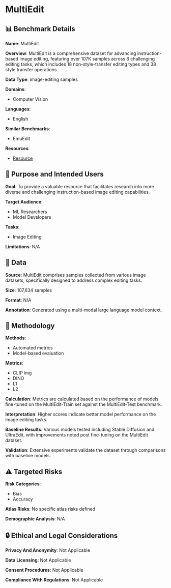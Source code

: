 # MultiEdit

## 📊 Benchmark Details

**Name**: MultiEdit

**Overview**: MultiEdit is a comprehensive dataset for advancing instruction-based image editing, featuring over 107K samples across 6 challenging editing tasks, which includes 18 non-style-transfer editing types and 38 style transfer operations.

**Data Type**: image-editing samples

**Domains**:
- Computer Vision

**Languages**:
- English

**Similar Benchmarks**:
- EmuEdit

**Resources**:
- [Resource](https://huggingface.co/datasets/inclusionAI/MultiEdit)

## 🎯 Purpose and Intended Users

**Goal**: To provide a valuable resource that facilitates research into more diverse and challenging instruction-based image editing capabilities.

**Target Audience**:
- ML Researchers
- Model Developers

**Tasks**:
- Image Editing

**Limitations**: N/A

## 💾 Data

**Source**: MultiEdit comprises samples collected from various image datasets, specifically designed to address complex editing tasks.

**Size**: 107,634 samples

**Format**: N/A

**Annotation**: Generated using a multi-modal large language model context.

## 🔬 Methodology

**Methods**:
- Automated metrics
- Model-based evaluation

**Metrics**:
- CLIP img
- DINO
- L1
- L2

**Calculation**: Metrics are calculated based on the performance of models fine-tuned on the MultiEdit-Train set against the MultiEdit-Test benchmark.

**Interpretation**: Higher scores indicate better model performance on the image editing tasks.

**Baseline Results**: Various models tested including Stable Diffusion and UltraEdit, with improvements noted post fine-tuning on the MultiEdit dataset.

**Validation**: Extensive experiments validate the dataset through comparisons with baseline models.

## ⚠️ Targeted Risks

**Risk Categories**:
- Bias
- Accuracy

**Atlas Risks**:
No specific atlas risks defined

**Demographic Analysis**: N/A

## 🔒 Ethical and Legal Considerations

**Privacy And Anonymity**: Not Applicable

**Data Licensing**: Not Applicable

**Consent Procedures**: Not Applicable

**Compliance With Regulations**: Not Applicable
